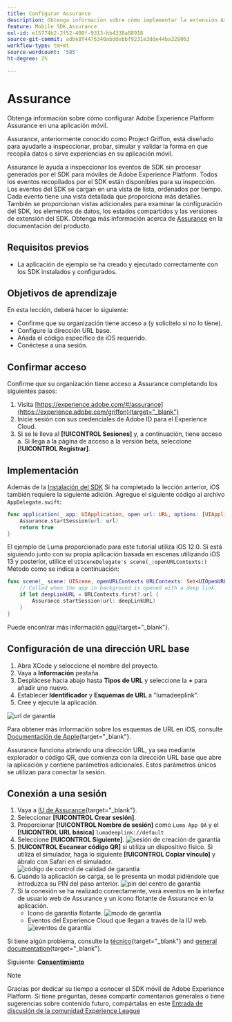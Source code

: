 ```yaml
---
title: Configurar Assurance
description: Obtenga información sobre cómo implementar la extensión Assurance en una aplicación móvil.
feature: Mobile SDK,Assurance
exl-id: e15774b2-2f52-400f-9313-bb4338a88918
source-git-commit: adbe8f4476340abddebbf9231e3dde44ba328063
workflow-type: tm+mt
source-wordcount: '585'
ht-degree: 2%

---
```


# Assurance

Obtenga información sobre cómo configurar Adobe Experience Platform Assurance en una aplicación móvil.

Assurance, anteriormente conocido como Project Griffon, está diseñado para ayudarle a inspeccionar, probar, simular y validar la forma en que recopila datos o sirve experiencias en su aplicación móvil.

Assurance le ayuda a inspeccionar los eventos de SDK sin procesar generados por el SDK para móviles de Adobe Experience Platform. Todos los eventos recopilados por el SDK están disponibles para su inspección. Los eventos del SDK se cargan en una vista de lista, ordenados por tiempo. Cada evento tiene una vista detallada que proporciona más detalles. También se proporcionan vistas adicionales para examinar la configuración del SDK, los elementos de datos, los estados compartidos y las versiones de extensión del SDK. Obtenga más información acerca de [Assurance](https://experienceleague.adobe.com/docs/experience-platform/assurance/home.html) en la documentación del producto.


## Requisitos previos

* La aplicación de ejemplo se ha creado y ejecutado correctamente con los SDK instalados y configurados.

## Objetivos de aprendizaje

En esta lección, deberá hacer lo siguiente:

* Confirme que su organización tiene acceso a (y solicítelo si no lo tiene).
* Configure la dirección URL base.
* Añada el código específico de iOS requerido.
* Conéctese a una sesión.

## Confirmar acceso

Confirme que su organización tiene acceso a Assurance completando los siguientes pasos:

1. Visita [https://experience.adobe.com/#/assurance](https://experience.adobe.com/griffon){target="_blank"}
1. Inicie sesión con sus credenciales de Adobe ID para el Experience Cloud.
1. Si se le lleva al **[!UICONTROL Sesiones]** y, a continuación, tiene acceso a. Si llega a la página de acceso a la versión beta, seleccione **[!UICONTROL Registrar]**.

## Implementación

Además de la [Instalación del SDK](install-sdks.md) Si ha completado la lección anterior, iOS también requiere la siguiente adición. Agregue el siguiente código al archivo `AppDelegate.swift`:

```swift
func application(_ app: UIApplication, open url: URL, options: [UIApplication.OpenURLOptionsKey: Any] = [:]) -> Bool {
    Assurance.startSession(url: url)
    return true
}
```

El ejemplo de Luma proporcionado para este tutorial utiliza iOS 12.0. Si está siguiendo junto con su propia aplicación basada en escenas utilizando iOS 13 y posterior, utilice el `UISceneDelegate's scene(_:openURLContexts:)` Método como se indica a continuación:

```swift
func scene(_ scene: UIScene, openURLContexts URLContexts: Set<UIOpenURLContext>) {
    // Called when the app in background is opened with a deep link.
    if let deepLinkURL = URLContexts.first?.url {
        Assurance.startSession(url: deepLinkURL)
    }
}
```

Puede encontrar más información [aquí](https://developer.adobe.com/client-sdks/documentation/platform-assurance-sdk/api-reference/){target="_blank"}.

## Configuración de una dirección URL base

1. Abra XCode y seleccione el nombre del proyecto.
1. Vaya a **Información** pestaña.
1. Desplácese hacia abajo hasta **Tipos de URL** y seleccione la **+** para añadir uno nuevo.
1. Establecer **Identificador** y **Esquemas de URL** a &quot;lumadeeplink&quot;.
1. Cree y ejecute la aplicación.

![url de garantía](assets/mobile-assurance-url-type.png)

Para obtener más información sobre los esquemas de URL en iOS, consulte [Documentación de Apple](https://developer.apple.com/documentation/xcode/defining-a-custom-url-scheme-for-your-app){target="_blank"}.

Assurance funciona abriendo una dirección URL, ya sea mediante explorador o código QR, que comienza con la dirección URL base que abre la aplicación y contiene parámetros adicionales. Estos parámetros únicos se utilizan para conectar la sesión.

## Conexión a una sesión

1. Vaya a [IU de Assurance](https://experience.adobe.com/griffon){target="_blank"}.
1. Seleccionar **[!UICONTROL Crear sesión]**.
1. Proporcionar **[!UICONTROL Nombre de sesión]** como `Luma App QA` y el **[!UICONTROL URL básica]** `lumadeeplink://default`
1. Seleccione **[!UICONTROL Siguiente]**.
   ![sesión de creación de garantía](assets/mobile-assurance-create-session.png)
1. **[!UICONTROL Escanear código QR]** si utiliza un dispositivo físico. Si utiliza el simulador, haga lo siguiente **[!UICONTROL Copiar vínculo]** y ábralo con Safari en el simulador.
   ![código de control de calidad de garantía](assets/mobile-assurance-qr-code.png)
1. Cuando la aplicación se carga, se le presenta un modal pidiéndole que introduzca su PIN del paso anterior.
   ![pin del centro de garantía](assets/mobile-assurance-enter-pin.png)
1. Si la conexión se ha realizado correctamente, verá eventos en la interfaz de usuario web de Assurance y un icono flotante de Assurance en la aplicación.
   * Icono de garantía flotante.
     ![modo de garantía](assets/mobile-assurance-modal.png)
   * Eventos del Experience Cloud que llegan a través de la IU web.
     ![eventos de garantía](assets/mobile-assurance-events.png)

Si tiene algún problema, consulte la [técnico](https://developer.adobe.com/client-sdks/documentation/platform-assurance-sdk/){target="_blank"} and [general documentation](https://experienceleague.adobe.com/docs/experience-platform/assurance/home.html){target="_blank"}.

Siguiente: **[Consentimiento](consent.md)**

>[!NOTE]
>
>Gracias por dedicar su tiempo a conocer el SDK móvil de Adobe Experience Platform. Si tiene preguntas, desea compartir comentarios generales o tiene sugerencias sobre contenido futuro, compártalas en este [Entrada de discusión de la comunidad Experience League](https://experienceleaguecommunities.adobe.com/t5/adobe-experience-platform-launch/tutorial-discussion-implement-adobe-experience-cloud-in-mobile/td-p/443796)
